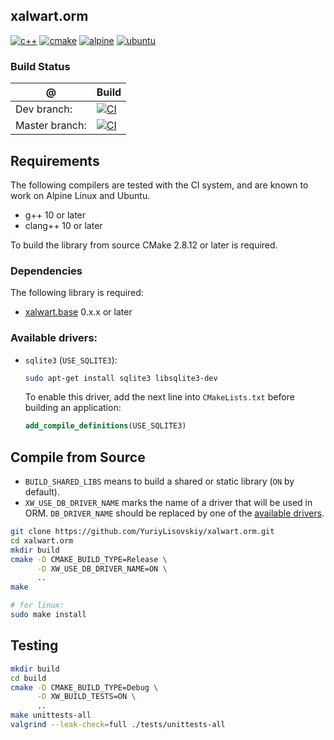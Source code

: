 ## xalwart.orm
[![c++](https://img.shields.io/badge/c%2B%2B-20-6c85cf)](https://isocpp.org/)
[![cmake](https://img.shields.io/badge/cmake-%3E=2.8.12-success)](https://cmake.org/)
[![alpine](https://img.shields.io/badge/Alpine_Linux-0D597F?style=flat&logo=alpine-linux&logoColor=white)](https://alpinelinux.org/)
[![ubuntu](https://img.shields.io/badge/Ubuntu-E95420?style=flat&logo=ubuntu&logoColor=white)](https://ubuntu.com/)

### Build Status
| @ | Build |
|---|---|
| Dev branch: | [![CI](https://github.com/YuriyLisovskiy/xalwart.orm/actions/workflows/ci.yml/badge.svg?branch=dev)](https://github.com/YuriyLisovskiy/xalwart.orm/actions/workflows/ci.yml?query=branch%3Adev) |
| Master branch: | [![CI](https://github.com/YuriyLisovskiy/xalwart.orm/actions/workflows/ci.yml/badge.svg?branch=master)](https://github.com/YuriyLisovskiy/xalwart.orm/actions/workflows/ci.yml?query=branch%3Amaster) |

## Requirements
The following compilers are tested with the CI system, and are known to work
on Alpine Linux and Ubuntu.
* g++ 10 or later
* clang++ 10 or later

To build the library from source CMake 2.8.12 or later is required.

### Dependencies
The following library is required:
- [xalwart.base](https://github.com/YuriyLisovskiy/xalwart.base) 0.x.x or later

### Available drivers:
* `sqlite3` (`USE_SQLITE3`):
    ```bash
    sudo apt-get install sqlite3 libsqlite3-dev
    ```
  To enable this driver, add the next line into `CMakeLists.txt`
  before building an application:
  ```cmake
  add_compile_definitions(USE_SQLITE3)
  ```

## Compile from Source
* `BUILD_SHARED_LIBS` means to build a shared or static library (`ON` by default).
* `XW_USE_DB_DRIVER_NAME` marks the name of a driver that will be used in ORM.
  `DB_DRIVER_NAME` should be replaced by one of the [available drivers](#available-drivers).
```bash
git clone https://github.com/YuriyLisovskiy/xalwart.orm.git
cd xalwart.orm
mkdir build
cmake -D CMAKE_BUILD_TYPE=Release \
      -D XW_USE_DB_DRIVER_NAME=ON \
      ..
make

# for linux:
sudo make install
```

## Testing
```bash
mkdir build
cd build
cmake -D CMAKE_BUILD_TYPE=Debug \
      -D XW_BUILD_TESTS=ON \
      ..
make unittests-all
valgrind --leak-check=full ./tests/unittests-all
```
